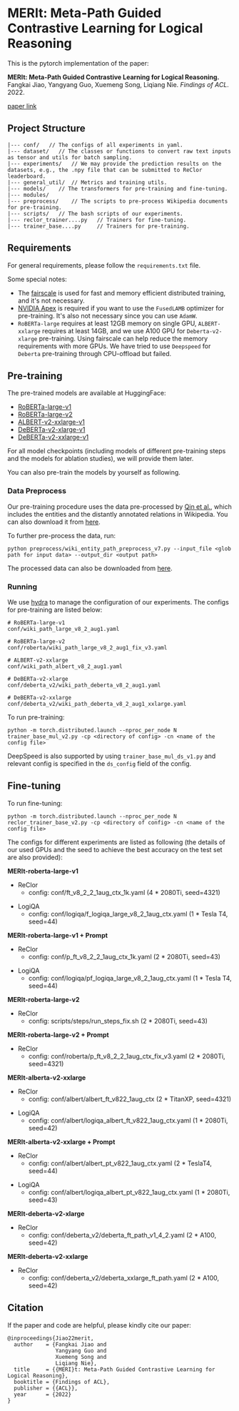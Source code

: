 # MERIt: Meta-Path Guided Contrastive Learning for Logical Reasoning

This is the pytorch implementation of the paper: 

**MERIt: Meta-Path Guided Contrastive Learning for Logical Reasoning.** Fangkai Jiao, Yangyang Guo, Xuemeng Song, Liqiang Nie. _Findings of ACL_. 2022.

[paper link](https://arxiv.org/abs/2203.00357)

## Project Structure

```
|--- conf/   // The configs of all experiments in yaml.
|--- dataset/   // The classes or functions to convert raw text inputs as tensor and utils for batch sampling.
|--- experiments/   // We may provide the prediction results on the datasets, e.g., the .npy file that can be submitted to ReClor leaderboard.
|--- general_util/  // Metrics and training utils.
|--- models/    // The transformers for pre-training and fine-tuning.
|--- modules/
|--- preprocess/    // The scripts to pre-process Wikipedia documents for pre-training.
|--- scripts/   // The bash scripts of our experiments.
|--- reclor_trainer....py   // Trainers for fine-tuning.
|--- trainer_base....py     // Trainers for pre-training.
```

## Requirements

For general requirements, please follow the ``requirements.txt`` file.

Some special notes:
- The [fairscale](https://github.com/facebookresearch/fairscale) is used for fast and memory efficient distributed training, and it's not necessary.
- [NVIDIA Apex](https://github.com/NVIDIA/apex) is required if you want to use the ``FusedLAMB`` optimizer for pre-training. It's also not necessary since you can use ``AdamW``.
- ``RoBERTa-large`` requires at least 12GB memory on single GPU, ``ALBERT-xxlarge`` requires at least 14GB, and we use A100 GPU for ``Deberta-v2-xlarge`` pre-training. Using fairscale can help reduce the memory requirements with more GPUs. We have tried to use ``Deepspeed`` for ``Deberta`` pre-training through CPU-offload but failed.

## Pre-training

The pre-trained models are available at HuggingFace:
- [RoBERTa-large-v1](https://huggingface.co/chitanda/merit-roberta-large-v1)
- [RoBERTa-large-v2](https://huggingface.co/chitanda/merit-roberta-large-v2)
- [ALBERT-v2-xxlarge-v1](https://huggingface.co/chitanda/merit-albert-v2-xxlarge-v1)
- [DeBERTa-v2-xlarge-v1](https://huggingface.co/chitanda/merit-deberta-v2-xlarge-v1)
- [DeBERTa-v2-xxlarge-v1](https://huggingface.co/chitanda/merit-deberta-v2-xxlarge-v1)

For all model checkpoints (including models of different pre-training steps and the models for ablation studies), we will provide them later.

You can also pre-train the models by yourself as following.

### Data Preprocess

Our pre-training procedure uses the data pre-processed by [Qin et al.](https://github.com/thunlp/ERICA), which includes the entities
and the distantly annotated relations in Wikipedia. You can also download it from [here](https://drive.google.com/file/d/1adx2Q6pZ4TYYwk2GUCYeyNtFXc8P2qJF/view?usp=sharing).

To further pre-process the data, run:
```
python preprocess/wiki_entity_path_preprocess_v7.py --input_file <glob path for input data> --output_dir <output path>
```
The processed data can also be downloaded from [here](https://drive.google.com/file/d/1pe2p9_P4PoqP2BBTFq38OnNFqWcBnOKy/view?usp=sharing).

### Running

We use [hydra](https://hydra.cc/) to manage the configuration of our experiments. The configs for pre-training are listed below:
```
# RoBERTa-large-v1
conf/wiki_path_large_v8_2_aug1.yaml

# RoBERTa-large-v2
conf/roberta/wiki_path_large_v8_2_aug1_fix_v3.yaml

# ALBERT-v2-xxlarge
conf/wiki_path_albert_v8_2_aug1.yaml

# DeBERTa-v2-xlarge
conf/deberta_v2/wiki_path_deberta_v8_2_aug1.yaml

# DeBERTa-v2-xxlarge
conf/deberta_v2/wiki_path_deberta_v8_2_aug1_xxlarge.yaml
```
To run pre-training:
```
python -m torch.distributed.launch --nproc_per_node N trainer_base_mul_v2.py -cp <directory of config> -cn <name of the config file>
```
DeepSpeed is also supported by using `trainer_base_mul_ds_v1.py` and relevant config is specified in the `ds_config` field of the config.

## Fine-tuning

To run fine-tuning:
```
python -m torch.distributed.launch --nproc_per_node N reclor_trainer_base_v2.py -cp <directory of config> -cn <name of the config file>
```

The configs for different experiments are listed as following (the details of our used GPUs and the seed to achieve the best accuracy on the test set are also provided):

**MERIt-roberta-large-v1**
- ReClor
  - config: conf/ft_v8_2_2_1aug_ctx_1k.yaml (4 * 2080Ti, seed=4321)

[comment]: <> (  - [checkpoint]&#40;&#41;)
- LogiQA
  - config: conf/logiqa/f_logiqa_large_v8_2_1aug_ctx.yaml (1 * Tesla T4, seed=44)

[comment]: <> (  - [checkpoint]&#40;&#41;)

**MERIt-roberta-large-v1 + Prompt**
- ReClor
  - config: conf/p_ft_v8_2_2_1aug_ctx_1k.yaml (2 * 2080Ti, seed=43)

[comment]: <> (  - [checkpoint]&#40;&#41;)
- LogiQA
  - config: conf/logiqa/pf_logiqa_large_v8_2_1aug_ctx.yaml (1 * Tesla T4, seed=44)

[comment]: <> (  - [checkpoint]&#40;&#41;)

**MERIt-roberta-large-v2**
- ReClor
  - config: scripts/steps/run_steps_fix.sh (2 * 2080Ti, seed=43)

[comment]: <> (  - [checkpoint]&#40;&#41;)

[comment]: <> (- LogiQA)

[comment]: <> (  - config:)

[comment]: <> (  - [checkpoint]&#40;&#41;)

**MERIt-roberta-large-v2 + Prompt**
- ReClor
  - config: conf/roberta/p_ft_v8_2_2_1aug_ctx_fix_v3.yaml (2 * 2080Ti, seed=4321)

[comment]: <> (  - [checkpoint]&#40;&#41;)

[comment]: <> (- LogiQA)

[comment]: <> (  - config:)

[comment]: <> (  - [checkpoint]&#40;&#41;)

**MERIt-alberta-v2-xxlarge**
- ReClor
  - config: conf/albert/albert_ft_v822_1aug_ctx (2 * TitanXP, seed=4321)

[comment]: <> (  - [checkpoint]&#40;&#41;)
- LogiQA
  - config: conf/albert/logiqa_albert_ft_v822_1aug_ctx.yaml (1 * 2080Ti, seed=42)

[comment]: <> (  - [checkpoint]&#40;&#41;)


**MERIt-alberta-v2-xxlarge + Prompt**
- ReClor
  - config: conf/albert/albert_pt_v822_1aug_ctx.yaml (2 * TeslaT4, seed=44)

[comment]: <> (  - [checkpoint]&#40;&#41;)
- LogiQA
  - config: conf/albert/logiqa_albert_pt_v822_1aug_ctx.yaml (1 * 2080Ti, seed=43)

[comment]: <> (  - [checkpoint]&#40;&#41;)

**MERIt-deberta-v2-xlarge**
- ReClor
  - config: conf/deberta_v2/deberta_ft_path_v1_4_2.yaml (2 * A100, seed=42)

[comment]: <> (  - [checkpoint]&#40;&#41;)

**MERIt-deberta-v2-xxlarge**
- ReClor
  - config: conf/deberta_v2/deberta_xxlarge_ft_path.yaml (2 * A100, seed=42)

[comment]: <> (  - [checkpoint]&#40;&#41;)


## Citation

If the paper and code are helpful, please kindly cite our paper:
```
@inproceedings{Jiao22merit,
  author    = {Fangkai Jiao and
               Yangyang Guo and
               Xuemeng Song and
               Liqiang Nie},
  title     = {{MERI}t: Meta-Path Guided Contrastive Learning for Logical Reasoning},
  booktitle = {Findings of ACL},
  publisher = {{ACL}},
  year      = {2022}
}
```
